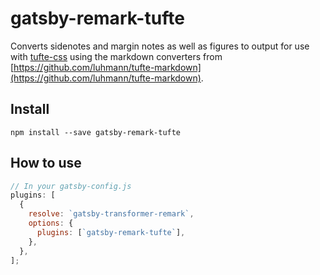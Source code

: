 # gatsby-remark-tufte

Converts sidenotes and margin notes as well as figures to
output for use with [tufte-css](https://github.com/edwardtufte/tufte-css) using the markdown converters from [https://github.com/luhmann/tufte-markdown](https://github.com/luhmann/tufte-markdown).

## Install

`npm install --save gatsby-remark-tufte`

## How to use

```javascript
// In your gatsby-config.js
plugins: [
  {
    resolve: `gatsby-transformer-remark`,
    options: {
      plugins: [`gatsby-remark-tufte`],
    },
  },
];
```
